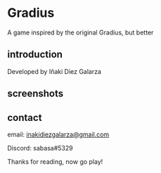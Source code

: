 
Gradius
============================

A game inspired by the original Gradius, but better

introduction
----------------------------

Developed by Iñaki Diez Galarza

screenshots
----------------------------


contact
-------------------------

email: inakidiezgalarza@gmail.com

Discord: sabasa#5329




Thanks for reading, now go play!